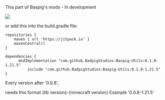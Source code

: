 This part of Baspig's mods - In development

[![](https://jitpack.io/v/BadpigStudios/Baspig-Utils.svg)](https://jitpack.io/#BadpigStudios/Baspig-Utils)

or add this into the build.gradle file:

```
repositories {
    maven { url 'https://jitpack.io' }
    mavenCentral()
}

dependencies {
	  modImplementation "com.github.BadpigStudios:Baspig-Utils:0.1.0-1.21.5"
          include "com.github.BadpigStudios:Baspig-Utils:0.1.0-1.21.5"
}
```

Every version after '0.0.8', <p>
needs this format {lib version}-{minecraft version}
Example '0.0.8-1.21.5'